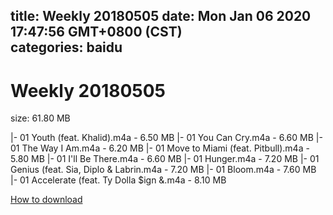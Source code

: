
title: Weekly 20180505
date: Mon Jan 06 2020 17:47:56 GMT+0800 (CST)    
categories: baidu
---

# Weekly 20180505
size: 61.80 MB
 
 
|- 01 Youth (feat. Khalid).m4a - 6.50 MB
|- 01 You Can Cry.m4a - 6.60 MB
|- 01 The Way I Am.m4a - 6.20 MB
|- 01 Move to Miami (feat. Pitbull).m4a - 5.80 MB
|- 01 I'll Be There.m4a - 6.60 MB
|- 01 Hunger.m4a - 7.20 MB
|- 01 Genius (feat. Sia, Diplo & Labrin.m4a - 7.20 MB
|- 01 Bloom.m4a - 7.60 MB
|- 01 Accelerate (feat. Ty Dolla $ign &.m4a - 8.10 MB

[How to download](https://bpcam.bemobtrk.com/go/2ceec3aa-1ca2-46d6-b9ff-aaa5c184517c?jno=413)